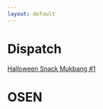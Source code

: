 ```yaml
---
layout: default
---
```


<h1>Dispatch</h1>
<a target="_blank" href="https://www.vlive.tv/video/95869">Halloween Snack Mukbang #1</a><br>


<h1>OSEN</h1>
